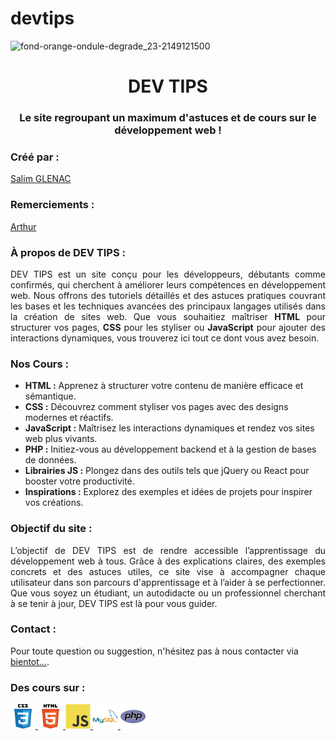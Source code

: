 # devtips

![fond-orange-ondule-degrade_23-2149121500](https://github.com/user-attachments/assets/e01809af-3636-41c3-a6b1-6bed483a97c0)
<h1 align="center">DEV TIPS</h1>
<h3 align="center">Le site regroupant un maximum d'astuces et de cours sur le développement web !</h3>

<h3 align="left">Créé par :</h3>
<a href="https://www.instagram.com/salim_glc/"> Salim GLENAC </a>

<h3 align="left">Remerciements :</h3>
<a href="https://github.com/arthurklr"> Arthur </a>

<h3 align="left">À propos de DEV TIPS :</h3>
<p align="justify">
DEV TIPS est un site conçu pour les développeurs, débutants comme confirmés, qui cherchent à améliorer leurs compétences en développement web. Nous offrons des tutoriels détaillés et des astuces pratiques couvrant les bases et les techniques avancées des principaux langages utilisés dans la création de sites web. Que vous souhaitiez maîtriser <strong>HTML</strong> pour structurer vos pages, <strong>CSS</strong> pour les styliser ou <strong>JavaScript</strong> pour ajouter des interactions dynamiques, vous trouverez ici tout ce dont vous avez besoin.
</p>

<h3 align="left">Nos Cours :</h3>
<ul>
  <li><strong>HTML :</strong> Apprenez à structurer votre contenu de manière efficace et sémantique.</li>
  <li><strong>CSS :</strong> Découvrez comment styliser vos pages avec des designs modernes et réactifs.</li>
  <li><strong>JavaScript :</strong> Maîtrisez les interactions dynamiques et rendez vos sites web plus vivants.</li>
  <li><strong>PHP :</strong> Initiez-vous au développement backend et à la gestion de bases de données.</li>
  <li><strong>Librairies JS :</strong> Plongez dans des outils tels que jQuery ou React pour booster votre productivité.</li>
  <li><strong>Inspirations :</strong> Explorez des exemples et idées de projets pour inspirer vos créations.</li>
</ul>

<h3 align="left">Objectif du site :</h3>
<p align="justify">
L’objectif de DEV TIPS est de rendre accessible l’apprentissage du développement web à tous. Grâce à des explications claires, des exemples concrets et des astuces utiles, ce site vise à accompagner chaque utilisateur dans son parcours d'apprentissage et à l’aider à se perfectionner. Que vous soyez un étudiant, un autodidacte ou un professionnel cherchant à se tenir à jour, DEV TIPS est là pour vous guider.
</p>

<h3 align="left">Contact :</h3>
<p>Pour toute question ou suggestion, n'hésitez pas à nous contacter via <a href="#">bientot...</a>.</p>


<p align="left">
</p>

<h3 align="left">Des cours sur :</h3>
<p align="left"> <a href="https://www.w3schools.com/css/" target="_blank" rel="noreferrer"> <img src="https://raw.githubusercontent.com/devicons/devicon/master/icons/css3/css3-original-wordmark.svg" alt="css3" width="40" height="40"/> </a> <a href="https://www.w3.org/html/" target="_blank" rel="noreferrer"> <img src="https://raw.githubusercontent.com/devicons/devicon/master/icons/html5/html5-original-wordmark.svg" alt="html5" width="40" height="40"/> </a> <a href="https://developer.mozilla.org/en-US/docs/Web/JavaScript" target="_blank" rel="noreferrer"> <img src="https://raw.githubusercontent.com/devicons/devicon/master/icons/javascript/javascript-original.svg" alt="javascript" width="40" height="40"/> </a> <a href="https://www.mysql.com/" target="_blank" rel="noreferrer"> <img src="https://raw.githubusercontent.com/devicons/devicon/master/icons/mysql/mysql-original-wordmark.svg" alt="mysql" width="40" height="40"/> </a> <a href="https://www.php.net" target="_blank" rel="noreferrer"> <img src="https://raw.githubusercontent.com/devicons/devicon/master/icons/php/php-original.svg" alt="php" width="40" height="40"/> </a> </p>
